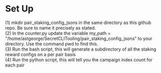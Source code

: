 # Set Up 

(1) mkdir pair_staking_config_jsons in the same directory as this github repo. Be sure to name it precisely as stated. <br>
(2) In the counter.py update the variable my_path = "/home/astgeorge/SecretCLITooling/pair_staking_config_jsons" to your directory. Use the command pwd to find this. <br>
(3) Run the bash script, this will generate a subdirectory of all the staking reward configs on a per pair basis <br>
(4) Run the python script, this will tell you the campaign index count for each pair <br>

